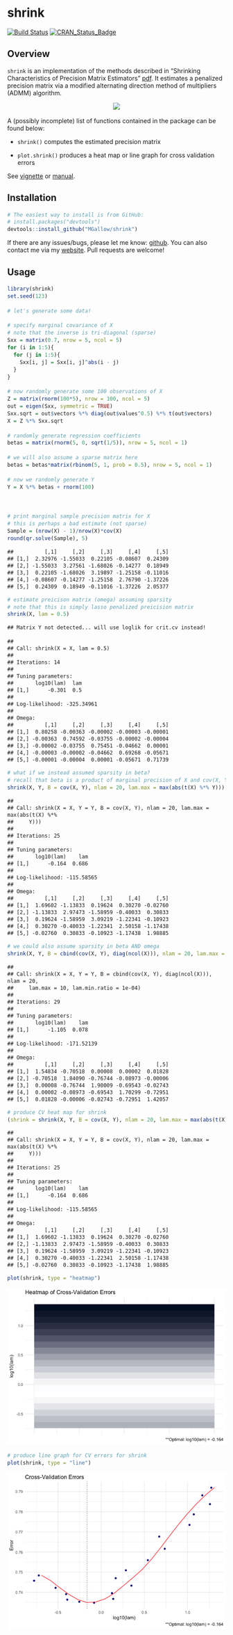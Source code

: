 shrink
================

[![Build
Status](https://travis-ci.org/MGallow/shrink.svg?branch=master)](https://travis-ci.org/MGallow/shrink)
[![CRAN\_Status\_Badge](http://www.r-pkg.org/badges/version/shrink)](https://cran.r-project.org/package=shrink)

## Overview

`shrink` is an implementation of the methods described in “Shrinking
Characteristics of Precision Matrix Estimators”
[pdf](https://arxiv.org/pdf/1704.04820.pdf). It estimates a penalized
precision matrix via a modified alternating direction method of
multipliers (ADMM)
algorithm.

<p align="center">

<img src = "https://github.com/MGallow/shrink/raw/master/vignettes/images/gif.gif"/>

</p>

A (possibly incomplete) list of functions contained in the package can
be found below:

  - `shrink()` computes the estimated precision matrix

  - `plot.shrink()` produces a heat map or line graph for cross
    validation errors

See [vignette](https://mgallow.github.io/ADMMsigma/) or
[manual](https://github.com/MGallow/ADMMsigma/blob/master/ADMMsigma.pdf).

## Installation

``` r
# The easiest way to install is from GitHub:
# install.packages("devtools")
devtools::install_github("MGallow/shrink")
```

If there are any issues/bugs, please let me know:
[github](https://github.com/MGallow/shrink/issues). You can also contact
me via my [website](https://mgallow.github.io/). Pull requests are
welcome\!

## Usage

``` r
library(shrink)
set.seed(123)

# let's generate some data!

# specify marginal covariance of X
# note that the inverse is tri-diagonal (sparse)
Sxx = matrix(0.7, nrow = 5, ncol = 5)
for (i in 1:5){
  for (j in 1:5){
    Sxx[i, j] = Sxx[i, j]^abs(i - j)
  }
}

# now randomly generate some 100 observations of X
Z = matrix(rnorm(100*5), nrow = 100, ncol = 5)
out = eigen(Sxx, symmetric = TRUE)
Sxx.sqrt = out$vectors %*% diag(out$values^0.5) %*% t(out$vectors)
X = Z %*% Sxx.sqrt

# randomly generate regression coefficients
betas = matrix(rnorm(5, 0, sqrt(1/5)), nrow = 5, ncol = 1)

# we will also assume a sparse matrix here
betas = betas*matrix(rbinom(5, 1, prob = 0.5), nrow = 5, ncol = 1)

# now we randomly generate Y
Y = X %*% betas + rnorm(100)



# print marginal sample precision matrix for X
# this is perhaps a bad estimate (not sparse)
Sample = (nrow(X) - 1)/nrow(X)*cov(X)
round(qr.solve(Sample), 5)
```

    ##          [,1]     [,2]     [,3]     [,4]     [,5]
    ## [1,]  2.32976 -1.55033  0.22105 -0.08607  0.24309
    ## [2,] -1.55033  3.27561 -1.68026 -0.14277  0.18949
    ## [3,]  0.22105 -1.68026  3.19897 -1.25158 -0.11016
    ## [4,] -0.08607 -0.14277 -1.25158  2.76790 -1.37226
    ## [5,]  0.24309  0.18949 -0.11016 -1.37226  2.05377

``` r
# estimate preicison matrix (omega) assuming sparsity
# note that this is simply lasso penalized preicision matrix
shrink(X, lam = 0.5)
```

    ## Matrix Y not detected... will use loglik for crit.cv instead!

    ## 
    ## Call: shrink(X = X, lam = 0.5)
    ## 
    ## Iterations: 14
    ## 
    ## Tuning parameters:
    ##       log10(lam)  lam
    ## [1,]      -0.301  0.5
    ## 
    ## Log-likelihood: -325.34961
    ## 
    ## Omega:
    ##          [,1]     [,2]     [,3]     [,4]     [,5]
    ## [1,]  0.80258 -0.00363 -0.00002 -0.00003 -0.00001
    ## [2,] -0.00363  0.74592 -0.03755 -0.00002 -0.00004
    ## [3,] -0.00002 -0.03755  0.75451 -0.04662  0.00001
    ## [4,] -0.00003 -0.00002 -0.04662  0.69268 -0.05671
    ## [5,] -0.00001 -0.00004  0.00001 -0.05671  0.71739

``` r
# what if we instead assumed sparsity in beta?
# recall that beta is a product of marginal precision of X and cov(X, Y)
shrink(X, Y, B = cov(X, Y), nlam = 20, lam.max = max(abs(t(X) %*% Y)))
```

    ## 
    ## Call: shrink(X = X, Y = Y, B = cov(X, Y), nlam = 20, lam.max = max(abs(t(X) %*% 
    ##     Y)))
    ## 
    ## Iterations: 25
    ## 
    ## Tuning parameters:
    ##       log10(lam)    lam
    ## [1,]      -0.164  0.686
    ## 
    ## Log-likelihood: -115.58565
    ## 
    ## Omega:
    ##          [,1]     [,2]     [,3]     [,4]     [,5]
    ## [1,]  1.69602 -1.13833  0.19624  0.30270 -0.02760
    ## [2,] -1.13833  2.97473 -1.58959 -0.40033  0.30833
    ## [3,]  0.19624 -1.58959  3.09219 -1.22341 -0.10923
    ## [4,]  0.30270 -0.40033 -1.22341  2.50158 -1.17438
    ## [5,] -0.02760  0.30833 -0.10923 -1.17438  1.98885

``` r
# we could also assume sparsity in beta AND omega
shrink(X, Y, B = cbind(cov(X, Y), diag(ncol(X))), nlam = 20, lam.max = 10, lam.min.ratio = 1e-4)
```

    ## 
    ## Call: shrink(X = X, Y = Y, B = cbind(cov(X, Y), diag(ncol(X))), nlam = 20, 
    ##     lam.max = 10, lam.min.ratio = 1e-04)
    ## 
    ## Iterations: 29
    ## 
    ## Tuning parameters:
    ##       log10(lam)    lam
    ## [1,]      -1.105  0.078
    ## 
    ## Log-likelihood: -171.52139
    ## 
    ## Omega:
    ##          [,1]     [,2]     [,3]     [,4]     [,5]
    ## [1,]  1.54834 -0.70518  0.00008  0.00002  0.01828
    ## [2,] -0.70518  1.84090 -0.76744 -0.08973 -0.00006
    ## [3,]  0.00008 -0.76744  1.90009 -0.69543 -0.02743
    ## [4,]  0.00002 -0.08973 -0.69543  1.70299 -0.72951
    ## [5,]  0.01828 -0.00006 -0.02743 -0.72951  1.42057

``` r
# produce CV heat map for shrink
(shrink = shrink(X, Y, B = cov(X, Y), nlam = 20, lam.max = max(abs(t(X) %*% Y))))
```

    ## 
    ## Call: shrink(X = X, Y = Y, B = cov(X, Y), nlam = 20, lam.max = max(abs(t(X) %*% 
    ##     Y)))
    ## 
    ## Iterations: 25
    ## 
    ## Tuning parameters:
    ##       log10(lam)    lam
    ## [1,]      -0.164  0.686
    ## 
    ## Log-likelihood: -115.58565
    ## 
    ## Omega:
    ##          [,1]     [,2]     [,3]     [,4]     [,5]
    ## [1,]  1.69602 -1.13833  0.19624  0.30270 -0.02760
    ## [2,] -1.13833  2.97473 -1.58959 -0.40033  0.30833
    ## [3,]  0.19624 -1.58959  3.09219 -1.22341 -0.10923
    ## [4,]  0.30270 -0.40033 -1.22341  2.50158 -1.17438
    ## [5,] -0.02760  0.30833 -0.10923 -1.17438  1.98885

``` r
plot(shrink, type = "heatmap")
```

![](README_files/figure-gfm/unnamed-chunk-2-1.png)<!-- -->

``` r
# produce line graph for CV errors for shrink
plot(shrink, type = "line")
```

![](README_files/figure-gfm/unnamed-chunk-2-2.png)<!-- -->
